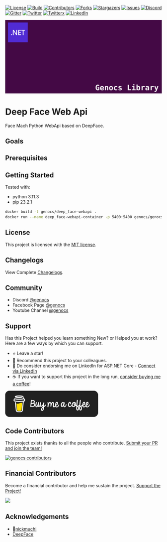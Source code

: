 <!-- PROJECT SHIELDS -->
[![License][license-shield]][license-url]
[![Build][build-shield]][build-url]
[![Contributors][contributors-shield]][contributors-url]
[![Forks][forks-shield]][forks-url]
[![Stargazers][stars-shield]][stars-url]
[![Issues][issues-shield]][issues-url]
[![Discord][discord-shield]][discord-url]
[![Gitter][gitter-shield]][gitter-url]
[![Twitter][twitter-shield]][twitter-url]
[![Twitterx][twitterx-shield]][twitterx-url]
[![LinkedIn][linkedin-shield]][linkedin-url]

[license-shield]: https://img.shields.io/github/license/Genocs/deepface-webapi?color=2da44e&style=flat-square
[license-url]: https://github.com/Genocs/deepface-webapi/blob/main/LICENSE
[build-shield]: https://github.com/Genocs/deepface-webapi/actions/workflows/build_and_test.yml/badge.svg?branch=main
[build-url]: https://github.com/Genocs/deepface-webapi/actions/workflows/build_and_test.yml
[contributors-shield]: https://img.shields.io/github/contributors/Genocs/deepface-webapi.svg?style=flat-square
[contributors-url]: https://github.com/Genocs/deepface-webapi/graphs/contributors
[forks-shield]: https://img.shields.io/github/forks/Genocs/deepface-webapi?style=flat-square
[forks-url]: https://github.com/Genocs/deepface-webapi/network/members
[stars-shield]: https://img.shields.io/github/stars/Genocs/deepface-webapi.svg?style=flat-square
[stars-url]: https://img.shields.io/github/stars/Genocs/deepface-webapi?style=flat-square
[issues-shield]: https://img.shields.io/github/issues/Genocs/deepface-webapi?style=flat-square
[issues-url]: https://github.com/Genocs/deepface-webapi/issues
[discord-shield]: https://img.shields.io/discord/1106846706512953385?color=%237289da&label=Discord&logo=discord&logoColor=%237289da&style=flat-square
[discord-url]: https://discord.com/invite/fWwArnkV
[gitter-shield]: https://img.shields.io/badge/chat-on%20gitter-blue.svg
[gitter-url]: https://gitter.im/genocs/
[twitter-shield]: https://img.shields.io/twitter/follow/genocs?color=1DA1F2&label=Twitter&logo=Twitter&style=flat-square
[twitter-url]: https://twitter.com/genocs
[linkedin-shield]: https://img.shields.io/badge/-LinkedIn-black.svg?style=flat-square&logo=linkedin&colorB=555
[linkedin-url]: https://www.linkedin.com/in/giovanni-emanuele-nocco-b31a5169/
[twitterx-shield]: https://img.shields.io/twitter/url/https/twitter.com/genocs.svg?style=social
[twitterx-url]: https://twitter.com/genocs

<p align="center">
    <img src="./assets/genocs-library-logo.png" alt="icon">
</p>

# Deep Face Web Api 
Face Mach Python WebApi based on DeepFace.

## Goals


## Prerequisites

## Getting Started

Tested with:

- python 3.11.3
- pip 23.2.1

```bash
docker build -t genocs/deep_face-webapi .
docker run --name deep_face-webapi-container -p 5400:5400 genocs/genocs/deep_face-webapi
```

## License

This project is licensed with the [MIT license](LICENSE).

## Changelogs

View Complete [Changelogs](https://github.com/Genocs/microservice-template/blob/main/CHANGELOGS.md).

## Community

- Discord [@genocs](https://discord.com/invite/fWwArnkV)
- Facebook Page [@genocs](https://facebook.com/Genocs)
- Youtube Channel [@genocs](https://youtube.com/c/genocs)


## Support

Has this Project helped you learn something New? or Helped you at work?
Here are a few ways by which you can support.

- ⭐ Leave a star!
- 🥇 Recommend this project to your colleagues.
- 🦸 Do consider endorsing me on LinkedIn for ASP.NET Core - [Connect via LinkedIn](https://www.linkedin.com/in/giovanni-emanuele-nocco-b31a5169/)
- ☕ If you want to support this project in the long run, [consider buying me a coffee](https://www.buymeacoffee.com/genocs)!

[![buy-me-a-coffee](https://raw.githubusercontent.com/Genocs/deepface-webapi/main/assets/buy-me-a-coffee.png "buy-me-a-coffee")](https://www.buymeacoffee.com/genocs)

## Code Contributors

This project exists thanks to all the people who contribute. [Submit your PR and join the team!](CONTRIBUTING.md)

[![genocs contributors](https://contrib.rocks/image?repo=Genocs/deepface-webapi "genocs contributors")](https://github.com/genocs/deepface-webapi/graphs/contributors)

## Financial Contributors

Become a financial contributor and help me sustain the project. [Support the Project!](https://opencollective.com/genocs/contribute)

<a href="https://opencollective.com/genocs"><img src="https://opencollective.com/genocs/individuals.svg?width=890"></a>

## Acknowledgements

- 🤗[nickmuchi](https://huggingface.co/spaces/nickmuchi/DeepFace)
- [DeepFace](https://github.com/serengil/deepface)